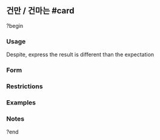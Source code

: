 ## 건만 / 건마는 #card
?begin
### Usage
Despite, express the result is different than the expectation
### Form
### Restrictions
### Examples
### Notes
?end
